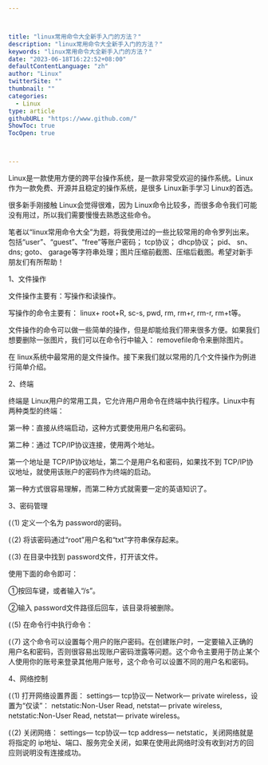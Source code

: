 ```yaml
---



title: "linux常用命令大全新手入门的方法？"
description: "linux常用命令大全新手入门的方法？"
keywords: "linux常用命令大全新手入门的方法？"
date: "2023-06-18T16:22:52+08:00"
defaultContentLanguage: "zh"
author: "Linux"
twitterSite: ""
thumbnail: ""
categories:
  - Linux
type: article
githubURL: "https://www.github.com/"
ShowToc: true
TocOpen: true



---
```


Linux是一款使用方便的跨平台操作系统，是一款非常受欢迎的操作系统。Linux作为一款免费、开源并且稳定的操作系统，是很多 Linux新手学习 Linux的首选。

很多新手刚接触 Linux会觉得很难，因为 Linux命令比较多，而很多命令我们可能没有用过，所以我们需要慢慢去熟悉这些命令。

笔者以“linux常用命令大全”为题，将我使用过的一些比较常用的命令罗列出来。包括“user”、“guest”、“free”等账户密码； tcp协议； dhcp协议； pid、 sn、 dns; goto、 garage等字符串处理；图片压缩前截图、压缩后截图。希望对新手朋友们有所帮助！

1、文件操作

文件操作主要有：写操作和读操作。

写操作的命令主要有： linux+ root+R, sc-s, pwd, rm, rm+r, rm-r, rm+t等。

文件操作的命令可以做一些简单的操作，但是却能给我们带来很多方便。如果我们想要删除一张图片，我们可以在命令行中输入： removefile命令来删除图片。

在 linux系统中最常用的是文件操作。接下来我们就以常用的几个文件操作为例进行简单介绍。

2、终端

终端是 Linux用户的常用工具，它允许用户用命令在终端中执行程序。Linux中有两种类型的终端：

第一种：直接从终端启动，这种方式要使用用户名和密码。

第二种：通过 TCP/IP协议连接，使用两个地址。

第一个地址是 TCP/IP协议地址，第二个是用户名和密码，如果找不到 TCP/IP协议地址，就使用该账户的密码作为终端的启动。

第一种方式很容易理解，而第二种方式就需要一定的英语知识了。

3、密码管理

(（1) 定义一个名为 password的密码。

(（2) 将该密码通过“root”用户名和“txt”字符串保存起来。

(（3) 在目录中找到 password文件，打开该文件。

使用下面的命令即可：

①按回车键，或者输入“/s”。

②输入 password文件路径后回车，该目录将被删除。

(（5) 在命令行中执行命令：

(（7) 这个命令可以设置每个用户的账户密码。在创建账户时，一定要输入正确的用户名和密码，否则很容易出现账户密码泄露等问题。这个命令主要用于防止某个人使用你的账号来登录其他用户账号，这个命令可以设置不同的用户名和密码。

4、网络控制

(（1) 打开网络设置界面： settings— tcp协议— Network— private wireless，设置为“仅读”： netstatic:Non-User Read, netstat— private wireless, netstatic:Non-User Read, netstat— private wireless。

(（2) 关闭网络： settings— tcp协议— tcp address— netstatic，关闭网络就是将指定的 ip地址、端口、服务完全关闭，如果在使用此网络时没有收到对方的回应则说明没有连接成功。